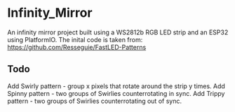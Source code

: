 # Infinity_Mirror

An infinity mirror project built using a WS2812b RGB LED strip and an ESP32 using PlatformIO. The inital code is taken from:
https://github.com/Resseguie/FastLED-Patterns

## Todo
Add Swirly pattern - group x pixels that rotate around the strip y times.
Add Spinny pattern - two groups of Swirlies counterrotating in sync.
Add Trippy pattern - two groups of Swirlies counterrotating out of sync.
